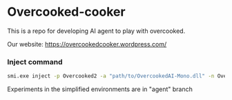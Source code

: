 # Overcooked-cooker

This is a repo for developing AI agent to play with overcooked.

Our website: https://overcookedcooker.wordpress.com/


### Inject command

```bash
smi.exe inject -p Overcooked2 -a "path/to/OvercookedAI-Mono.dll" -n Overcooked_Socket -c Loader -m Init
```

Experiments in the simplified environments are in "agent" branch

